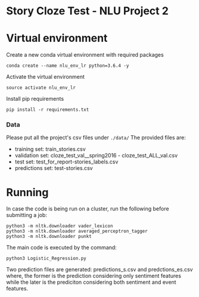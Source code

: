 # Story Cloze Test - NLU Project 2

# Virtual environment 

Create a new conda virtual environment with required packages

```
conda create --name nlu_env_lr python=3.6.4 -y
```

Activate the virtual environment

```
source activate nlu_env_lr
```

Install pip requirements

```
pip install -r requirements.txt
```

### Data
Please put all the project's csv files under `./data/`
The provided files are:
- training set: train_stories.csv
- validation set: cloze_test_val__spring2016 - cloze_test_ALL_val.csv
- test set: test_for_report-stories_labels.csv
- predictions set: test-stories.csv

# Running

In case the code is being run on a cluster, run the following before submitting a job:

```
python3 -m nltk.downloader vader_lexicon
python3 -m nltk.downloader averaged_perceptron_tagger
python3 -m nltk.downloader punkt
```

The main code is executed by the command:

```
python3 Logistic_Regression.py
```

Two prediction files are generated: predictions_s.csv and predctions_es.csv where, the former is the prediction considering only sentiment features while the later is the prediciton considering both sentiment and event features.
